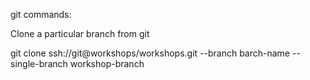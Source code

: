git commands:

Clone a particular branch from git

git clone ssh://git@workshops/workshops.git --branch barch-name --single-branch workshop-branch